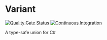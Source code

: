 # Variant
[![Quality Gate Status](https://sonarcloud.io/api/project_badges/measure?project=thurst-repositories_variant&metric=alert_status)](https://sonarcloud.io/summary/new_code?id=thurst-repositories_variant)
[![Continuous Integration](https://github.com/thurst-repositories/variant/actions/workflows/ci.yml/badge.svg)](https://github.com/thurst-repositories/variant/actions/workflows/ci.yml)

A type-safe union for C#